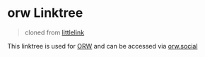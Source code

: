 # orw Linktree

> cloned from [littlelink](https://github.com/sethcottle/littlelink)

This linktree is used for [ORW](https://www.octopus-report.de) and can be accessed via [orw.social](https://orw.social)
